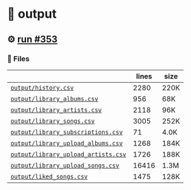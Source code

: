# 📝  output 

## ⚙️ [run #353](https://github.com/jwenerd/ytm-dl/actions/runs/7860220228)

### 📁 Files

|                                                                         |lines|size|
|-------------------------------------------------------------------------|-----|----|
|[`output/history.csv` ](output/history.csv)                              |2280 |220K|
|[`output/library_albums.csv` ](output/library_albums.csv)                |956  |68K |
|[`output/library_artists.csv` ](output/library_artists.csv)              |2118 |96K |
|[`output/library_songs.csv` ](output/library_songs.csv)                  |3005 |252K|
|[`output/library_subscriptions.csv` ](output/library_subscriptions.csv)  |71   |4.0K|
|[`output/library_upload_albums.csv` ](output/library_upload_albums.csv)  |1268 |184K|
|[`output/library_upload_artists.csv` ](output/library_upload_artists.csv)|1726 |188K|
|[`output/library_upload_songs.csv` ](output/library_upload_songs.csv)    |16416|1.3M|
|[`output/liked_songs.csv` ](output/liked_songs.csv)                      |1475 |128K|